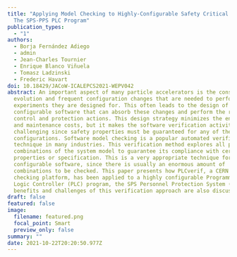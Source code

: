 ```yaml
---
title: "Applying Model Checking to Highly-Configurable Safety Critical Software:
  The SPS-PPS PLC Program"
publication_types:
  - "1"
authors:
  - Borja Fernández Adiego
  - admin
  - Jean-Charles Tournier
  - Enrique Blanco Viñuela
  - Tomasz Ladzinski
  - Frederic Havart
doi: 10.18429/JACoW-ICALEPCS2021-WEPV042
abstract: An important aspect of many particle accelerators is the constant
  evolution and frequent configuration changes that are needed to perform the
  experiments they are designed for. This often leads to the design of
  configurable software that can absorb these changes and perform the required
  control and protection actions. This design strategy minimizes the engineering
  and maintenance costs, but it makes the software verification activities more
  challenging since safety properties must be guaranteed for any of the possible
  configurations. Software model checking is a popular automated verification
  technique in many industries. This verification method explores all possible
  combinations of the system model to guarantee its compliance with certain
  properties or specification. This is a very appropriate technique for highly
  configurable software, since there is usually an enormous amount of
  combinations to be checked. This paper presents how PLCverif, a CERN model
  checking platform, has been applied to a highly configurable Programmable
  Logic Controller (PLC) program, the SPS Personnel Protection System (PPS). The
  benefits and challenges of this verification approach are also discussed.
draft: false
featured: false
image:
  filename: featured.png
  focal_point: Smart
  preview_only: false
summary: ""
date: 2021-10-22T20:20:50.977Z
---
```

